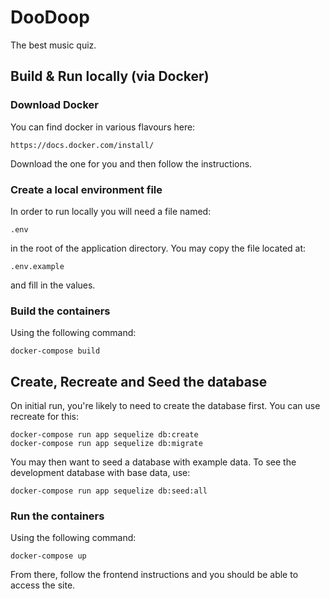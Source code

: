 # DooDoop

The best music quiz.

## Build & Run locally (via Docker)

### Download Docker

You can find docker in various flavours here:

```
https://docs.docker.com/install/
```

Download the one for you and then follow the instructions.

### Create a local environment file

In order to run locally you will need a file named:

```
.env
```

in the root of the application directory. You may copy the file located at:

```
.env.example
```

and fill in the values.

### Build the containers

Using the following command:

```
docker-compose build
```

## Create, Recreate and Seed the database

On initial run, you're likely to need to create the database first. You can use recreate for this:

```
docker-compose run app sequelize db:create
docker-compose run app sequelize db:migrate
```

You may then want to seed a database with example data. To see the development database with base data, use:

```
docker-compose run app sequelize db:seed:all
```

### Run the containers

Using the following command:

```
docker-compose up
```

From there, follow the frontend instructions and you should be able to access the site.